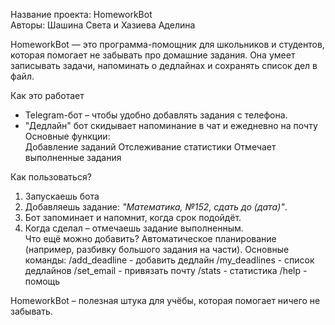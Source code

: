 Название проекта: HomeworkBot  
Авторы: Шашина Света и Хазиева Аделина  

HomeworkBot — это программа-помощник для школьников и студентов, которая помогает не забывать про домашние задания. Она умеет записывать задачи, напоминать о дедлайнах и сохранять список дел в файл.  

Как это работает 
- Telegram-бот – чтобы удобно добавлять задания с телефона.  
- "Дедлайн" бот скидывает напоминание в чат и ежедневно на почту
Основные функции:  
 Добавление заданий
 Отслеживание статистики
 Отмечает выполненные задания 

Как пользоваться?
1. Запускаешь бота
2. Добавляешь задание: *"Математика, №152, сдать до (дата)"*.  
3. Бот запоминает и напомнит, когда срок подойдёт.  
4. Когда сделал – отмечаешь задание выполненным.                                                                                 
Что ещё можно добавить?
Автоматическое планирование (например, разбивку большого задания на части).
Основные команды:
/add_deadline - добавить дедлайн
/my_deadlines - список дедлайнов
/set_email - привязать почту
/stats - статистика
/help - помощь

HomeworkBot – полезная штука для учёбы, которая помогает ничего не забывать.
